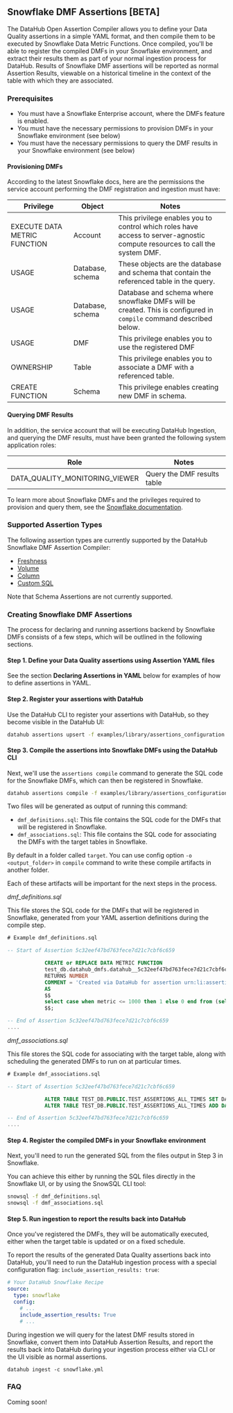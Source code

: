 ## Snowflake DMF Assertions [BETA]

The DataHub Open Assertion Compiler allows you to define your Data Quality assertions in a simple YAML format, and then compile them to be executed by Snowflake Data Metric Functions.
Once compiled, you'll be able to register the compiled DMFs in your Snowflake environment, and extract their results them as part of your normal ingestion process for DataHub.
Results of Snowflake DMF assertions will be reported as normal Assertion Results, viewable on a historical timeline in the context
of the table with which they are associated.

### Prerequisites

- You must have a Snowflake Enterprise account, where the DMFs feature is enabled.
- You must have the necessary permissions to provision DMFs in your Snowflake environment (see below)
- You must have the necessary permissions to query the DMF results in your Snowflake environment (see below) 

#### Provisioning DMFs

According to the latest Snowflake docs, here are the permissions the service account performing the
DMF registration and ingestion must have:

| Privilege                    | Object           | Notes                                                                                                                      |
|------------------------------|------------------|----------------------------------------------------------------------------------------------------------------------------|
| EXECUTE DATA METRIC FUNCTION | Account          | This privilege enables you to control which roles have access to server-agnostic compute resources to call the system DMF. |
| USAGE                        | Database, schema | These objects are the database and schema that contain the referenced table in the query.                                  |
| USAGE                        | Database, schema | Database and schema where snowflake DMFs will be created. This is configured in `compile` command described below.         |
| USAGE                        | DMF              | This privilege enables you to use the registered DMF                                                                       |
| OWNERSHIP                    | Table            | This privilege enables you to associate a DMF with a referenced table.                                                     |
| CREATE FUNCTION              | Schema           | This privilege enables creating new DMF in schema.                                                                         |


#### Querying DMF Results

In addition, the service account that will be executing DataHub Ingestion, and querying the DMF results, must have been granted the following system application roles:

| Role                           | Notes                       |
|--------------------------------|-----------------------------|
| DATA_QUALITY_MONITORING_VIEWER | Query the DMF results table |

To learn more about Snowflake DMFs and the privileges required to provision and query them, see the [Snowflake documentation](https://docs.snowflake.com/en/user-guide/data-quality-intro).

### Supported Assertion Types

The following assertion types are currently supported by the DataHub Snowflake DMF Assertion Compiler:

- [Freshness](/docs/managed-datahub/observe/freshness-assertions.md)
- [Volume](/docs/managed-datahub/observe/volume-assertions.md)
- [Column](/docs/managed-datahub/observe/column-assertions.md)
- [Custom SQL](/docs/managed-datahub/observe/custom-sql-assertions.md)

Note that Schema Assertions are not currently supported.

### Creating Snowflake DMF Assertions

The process for declaring and running assertions backend by Snowflake DMFs consists of a few steps, which will be outlined
in the following sections.


#### Step 1. Define your Data Quality assertions using Assertion YAML files

See the section **Declaring Assertions in YAML** below for examples of how to define assertions in YAML.


#### Step 2. Register your assertions with DataHub

Use the DataHub CLI to register your assertions with DataHub, so they become visible in the DataHub UI:

```bash
datahub assertions upsert -f examples/library/assertions_configuration.yml
```


#### Step 3. Compile the assertions into Snowflake DMFs using the DataHub CLI

Next, we'll use the `assertions compile` command to generate the SQL code for the Snowflake DMFs,
which can then be registered in Snowflake.

```bash
datahub assertions compile -f examples/library/assertions_configuration.yml -p snowflake -x DMF_SCHEMA=<db>.<schema-where-DMF-should-live>
```

Two files will be generated as output of running this command: 

- `dmf_definitions.sql`: This file contains the SQL code for the DMFs that will be registered in Snowflake.
- `dmf_associations.sql`: This file contains the SQL code for associating the DMFs with the target tables in Snowflake.

By default in a folder called `target`. You can use config option `-o <output_folder>` in `compile` command to write these compile artifacts in another folder.

Each of these artifacts will be important for the next steps in the process.

_dmf_definitions.sql_

This file stores the SQL code for the DMFs that will be registered in Snowflake, generated
from your YAML assertion definitions during the compile step.

```sql
# Example dmf_definitions.sql

-- Start of Assertion 5c32eef47bd763fece7d21c7cbf6c659

            CREATE or REPLACE DATA METRIC FUNCTION
            test_db.datahub_dmfs.datahub__5c32eef47bd763fece7d21c7cbf6c659 (ARGT TABLE(col_date DATE))
            RETURNS NUMBER
            COMMENT = 'Created via DataHub for assertion urn:li:assertion:5c32eef47bd763fece7d21c7cbf6c659 of type volume'
            AS
            $$
            select case when metric <= 1000 then 1 else 0 end from (select count(*) as metric from TEST_DB.PUBLIC.TEST_ASSERTIONS_ALL_TIMES )
            $$;

-- End of Assertion 5c32eef47bd763fece7d21c7cbf6c659
....
```

_dmf_associations.sql_

This file stores the SQL code for associating with the target table,
along with scheduling the generated DMFs to run on at particular times.

```sql
# Example dmf_associations.sql

-- Start of Assertion 5c32eef47bd763fece7d21c7cbf6c659

            ALTER TABLE TEST_DB.PUBLIC.TEST_ASSERTIONS_ALL_TIMES SET DATA_METRIC_SCHEDULE = 'TRIGGER_ON_CHANGES';
            ALTER TABLE TEST_DB.PUBLIC.TEST_ASSERTIONS_ALL_TIMES ADD DATA METRIC FUNCTION test_db.datahub_dmfs.datahub__5c32eef47bd763fece7d21c7cbf6c659 ON (col_date);

-- End of Assertion 5c32eef47bd763fece7d21c7cbf6c659
....
```


#### Step 4. Register the compiled DMFs in your Snowflake environment

Next, you'll need to run the generated SQL from the files output in Step 3 in Snowflake.

You can achieve this either by running the SQL files directly in the Snowflake UI, or by using the SnowSQL CLI tool:

```bash
snowsql -f dmf_definitions.sql
snowsql -f dmf_associations.sql
```


#### Step 5. Run ingestion to report the results back into DataHub

Once you've registered the DMFs, they will be automatically executed, either when the target table is updated or on a fixed
schedule.

To report the results of the generated Data Quality assertions back into DataHub, you'll need to run the DataHub ingestion process with a special configuration
flag: `include_assertion_results: true`:

```yaml
# Your DataHub Snowflake Recipe
source:
  type: snowflake
  config:
    # ...
    include_assertion_results: True
    # ...
```

During ingestion we will query for the latest DMF results stored in Snowflake, convert them into DataHub Assertion Results, and report the results back into DataHub during your ingestion process
either via CLI or the UI visible as normal assertions. 

`datahub ingest -c snowflake.yml`


### FAQ

Coming soon!